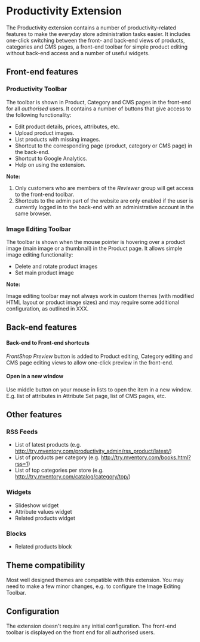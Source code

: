 # Productivity Extension


The Productivity extension contains a number of productivity-related features to make the everyday store administration tasks easier. It includes one-click switching between the front- and back-end views of products, categories and CMS pages, a front-end toolbar for simple product editing without back-end access and a number of useful widgets.

## Front-end features

### Productivity Toolbar

The toolbar is shown in Product, Category and CMS pages in the front-end for all _authorised_ users. It contains a number of buttons that give access to the following functionality:

* Edit product details, prices, attributes, etc.
* Upload product images.
* List products with missing images.
* Shortcut to the corresponding page (product, category or CMS page) in the back-end.
* Shortcut to Google Analytics.
* Help on using the extension.

**Note:**
  
   1. Only customers who are members of the _Reviewer_ group will get access to the front-end toolbar.     
   2. Shortcuts to the admin part of the website are only enabled if the user is currently logged in to the back-end with an administrative account in the same browser.
	

### Image Editing Toolbar

The toolbar is shown when the mouse pointer is hovering over a product image (main image or a thumbnail) in the Product page. It allows simple image editing functionality:
* Delete and rotate product images
* Set main product image

**Note:**

   Image editing toolbar may not always work in custom themes (with modified HTML layout or product image sizes) and may require some additional configuration, as outlined in XXX.
	
## Back-end features

#### Back-end to Front-end shortcuts

_FrontShop Preview_ button is added to Product editing, Category editing and CMS page editing views to allow one-click preview in the front-end.

#### Open in a new window

Use middle button on your mouse in lists to open the item in a new window.
E.g. list of attributes in Attribute Set page, list of CMS pages, etc.



## Other features
### RSS Feeds
* List of latest products (e.g. http://try.mventory.com/productivity_admin/rss_product/latest/)
* List of products per category (e.g. http://try.mventory.com/books.html?rss=1)
* List of top categories per store (e.g. http://try.mventory.com/catalog/category/top/)
 
### Widgets
* Slideshow widget
* Attribute values widget
* Related products widget

### Blocks
* Related products block
	


## Theme compatibility
Most well designed themes are compatible with this extension. You may need to make a few minor changes, e.g. to configure the Image Editing Toolbar.


## Configuration
The extension doesn't require any initial configuration. The front-end toolbar is displayed on the front end for all authorised users.
